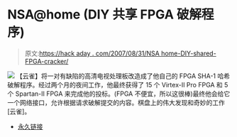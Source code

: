 # NSA@home (DIY 共享 FPGA 破解程序)

> 原文:[https://hack aday . com/2007/08/31/NSA home-DIY-shared-FPGA-cracker/](https://hackaday.com/2007/08/31/nsahome-diy-shared-fpga-cracker/)

![](../Images/4a70e49d98b8cc6001b8d5721c61b31e.png)
【云雀】将一对有缺陷的高清电视处理板改造成了他自己的 FPGA SHA-1 哈希破解程序。经过两个月的夜间工作，他最终获得了 15 个 Virtex-II Pro FPGA 和 5 个 Spartan-II FPGA 来完成他的投标。(FPGA 不便宜，所以这很棒)最终他会给它一个网络接口，允许根据请求破解提交的内容。棋盘上的伟大发现和奇妙的工作[云雀]。

*   [永久链接](http://nsa.unaligned.org/)